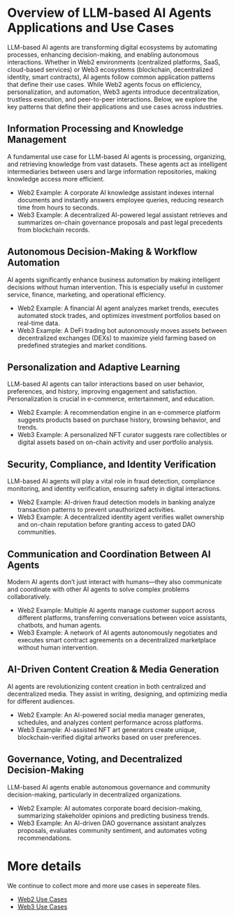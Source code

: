 # Overview of LLM-based AI Agents Applications and Use Cases

LLM-based AI agents are transforming digital ecosystems by automating processes, enhancing decision-making, and enabling autonomous interactions. Whether in Web2 environments (centralized platforms, SaaS, cloud-based services) or Web3 ecosystems (blockchain, decentralized identity, smart contracts), AI agents follow common application patterns that define their use cases. While Web2 agents focus on efficiency, personalization, and automation, Web3 agents introduce decentralization, trustless execution, and peer-to-peer interactions. Below, we explore the key patterns that define their applications and use cases across industries.

## Information Processing and Knowledge Management
A fundamental use case for LLM-based AI agents is processing, organizing, and retrieving knowledge from vast datasets. These agents act as intelligent intermediaries between users and large information repositories, making knowledge access more efficient.

- Web2 Example: A corporate AI knowledge assistant indexes internal documents and instantly answers employee queries, reducing research time from hours to seconds.
- Web3 Example: A decentralized AI-powered legal assistant retrieves and summarizes on-chain governance proposals and past legal precedents from blockchain records.

## Autonomous Decision-Making & Workflow Automation
AI agents significantly enhance business automation by making intelligent decisions without human intervention. This is especially useful in customer service, finance, marketing, and operational efficiency.

- Web2 Example: A financial AI agent analyzes market trends, executes automated stock trades, and optimizes investment portfolios based on real-time data.
- Web3 Example: A DeFi trading bot autonomously moves assets between decentralized exchanges (DEXs) to maximize yield farming based on predefined strategies and market conditions.

## Personalization and Adaptive Learning
LLM-based AI agents can tailor interactions based on user behavior, preferences, and history, improving engagement and satisfaction. Personalization is crucial in e-commerce, entertainment, and education.

- Web2 Example: A recommendation engine in an e-commerce platform suggests products based on purchase history, browsing behavior, and trends.
- Web3 Example: A personalized NFT curator suggests rare collectibles or digital assets based on on-chain activity and user portfolio analysis.

## Security, Compliance, and Identity Verification
LLM-based AI agents will play a vital role in fraud detection, compliance monitoring, and identity verification, ensuring safety in digital interactions.

- Web2 Example: AI-driven fraud detection models in banking analyze transaction patterns to prevent unauthorized activities.
- Web3 Example: A decentralized identity agent verifies wallet ownership and on-chain reputation before granting access to gated DAO communities.

## Communication and Coordination Between AI Agents
Modern AI agents don’t just interact with humans—they also communicate and coordinate with other AI agents to solve complex problems collaboratively.

- Web2 Example: Multiple AI agents manage customer support across different platforms, transferring conversations between voice assistants, chatbots, and human agents.
- Web3 Example: A network of AI agents autonomously negotiates and executes smart contract agreements on a decentralized marketplace without human intervention.

## AI-Driven Content Creation & Media Generation
AI agents are revolutionizing content creation in both centralized and decentralized media. They assist in writing, designing, and optimizing media for different audiences.

- Web2 Example: An AI-powered social media manager generates, schedules, and analyzes content performance across platforms.
- Web3 Example: AI-assisted NFT art generators create unique, blockchain-verified digital artworks based on user preferences.

## Governance, Voting, and Decentralized Decision-Making
LLM-based AI agents enable autonomous governance and community decision-making, particularly in decentralized organizations.

- Web2 Example: AI automates corporate board decision-making, summarizing stakeholder opinions and predicting business trends.
- Web3 Example: An AI-driven DAO governance assistant analyzes proposals, evaluates community sentiment, and automates voting recommendations.

# More details
We continue to collect more and more use cases in sepereate files.
- [Web2 Use Cases](/3-1-web3-use-cases.md)
- [Web3 Use Cases](/3-2-web3-use-cases.md)